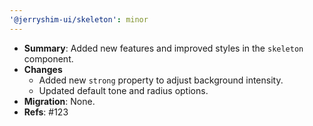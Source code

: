 ```yaml
---
'@jerryshim-ui/skeleton': minor
---
```


- **Summary**: Added new features and improved styles in the `skeleton` component.
- **Changes**
  - Added new `strong` property to adjust background intensity.
  - Updated default tone and radius options.
- **Migration**: None.
- **Refs**: #123
